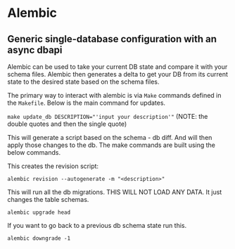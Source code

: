 # Alembic

## Generic single-database configuration with an async dbapi

Alembic can be used to take your current DB state and compare it with your schema files. Alembic
then generates a delta to get your DB from its current state to the desired state based on the
schema files.

The primary way to interact with alembic is via `Make` commands defined in the `Makefile`. Below is the main command for updates.

```make update_db DESCRIPTION="'input your description'"```
(NOTE: the double quotes and then the single quote)

This will generate a script based on the schema - db diff. And will then apply those changes to the db. The make commands are built using the below commands.

This creates the revision script:

`alembic revision --autogenerate -m "<description>"`

This will run all the db migrations. THIS WILL NOT LOAD ANY DATA. It just changes the table schemas.

`alembic upgrade head`

If you want to go back to a previous db schema state run this.

`alembic downgrade -1`
